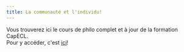 ```yaml
---
title: La communauté et l'individu!
---
```


Vous trouverez ici le cours de philo complet et à jour de la formation CapECL.<br>
Pour y accéder, c'est [ici](/Cours/Cours%20Philo.md)!
